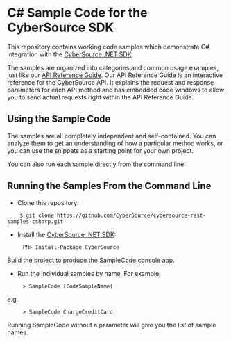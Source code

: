# C# Sample Code for the CyberSource SDK

This repository contains working code samples which demonstrate C# integration with the [CyberSource .NET SDK](https://github.com/CyberSource/cybersource-rest-client-dotnet).  

The samples are organized into categories and common usage examples, just like our [API Reference Guide](http://developer.cybersource.com/api/reference). Our API Reference Guide is an interactive reference for the CyberSource API. It explains the request and response parameters for each API method and has embedded code windows to allow you to send actual requests right within the API Reference Guide.


## Using the Sample Code

The samples are all completely independent and self-contained. You can analyze them to get an understanding of how a particular method works, or you can use the snippets as a starting point for your own project.

You can also run each sample directly from the command line.

## Running the Samples From the Command Line
* Clone this repository:
```
    $ git clone https://github.com/CyberSource/cybersource-rest-samples-csharp.git
```
* Install the [CyberSource .NET SDK](https://www.github.com/CyberSource/cybersource-rest-client-dotnet):
```
     PM> Install-Package CyberSource
```  
 Build the project to produce the SampleCode console app.
* Run the individual samples by name. For example:
```
     > SampleCode [CodeSampleName]
```
e.g.
```
     > SampleCode ChargeCreditCard
```
Running SampleCode without a parameter will give you the list of sample names. 


